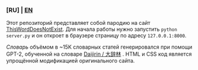### **[RU]** | [EN](https://github.com/dobrosketchkun/NeuralKuvshinov/blob/main/README_EN.md)


Этот репозиторий представляет собой пародию на сайт [ThisWordDoesNotExist](https://www.thisworddoesnotexist.com/). Для начала работы нужно запустить ```python server.py``` и он откроет в браузере страницу по адресу ```127.0.0.1:8000```.

_Словарь_ объёмом в ~15K словарных статей генерировался при помощи GPT-2, обученной на словаре [Daijirin / 大辞林](https://en.wikipedia.org/wiki/Daijirin) . HTML и CSS код является упрощённой модификацией оригинального сайта.
